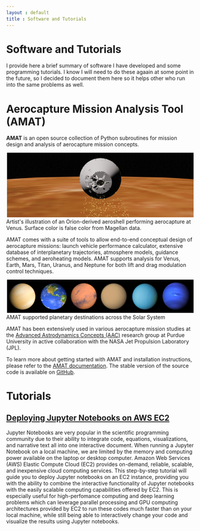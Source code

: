 ```yaml
---
layout : default
title : Software and Tutorials
---
```


# Software and Tutorials

I provide here a brief summary of software I have developed and some programming tutorials. I know I will need to do these agaain at some point in the future, so I decided to document them here so it helps other who run into the same problems as well.

# Aerocapture Mission Analysis Tool (AMAT)

**AMAT** is an open source collection of Python subroutines for mission design and analysis
of aerocapture mission concepts.

<center><img src="/software/AMAT_logo_cropped.png" alt="Artist's illustration of an Orion-derived aeroshell performing aerocapture at Venus. Surface color is false color from Magellan data." width="500"/></center> 
Artist's illustration of an Orion-derived aeroshell performing aerocapture at Venus. Surface color is false color from Magellan data.

AMAT comes with a suite of tools to allow end-to-end conceptual design of aerocapture missions: launch vehicle performance calculator, extensive database of interplanetary trajectories, atmosphere models, guidance schemes, and aeroheating models. AMAT supports analysis for Venus, Earth, Mars, Titan, Uranus, and Neptune for both lift and drag modulation control techniques.

<center><img src="/software/planets.png" alt="AMAT supported planetary destinations across the Solar System" width="500"/></center> 
AMAT supported planetary destinations across the Solar System


AMAT has been extensively used in various aerocapture mission studies at the [Advanced Astrodynamics Concepts (AAC)](https://engineering.purdue.edu/AAC/) research group at Purdue University in active collaboration with the NASA Jet Propulsion Laboratory (JPL). 

To learn more about getting started with AMAT and installation instructions, please refer to the [AMAT documentation](https://amat.readthedocs.io). The stable version of the source code is available on [GitHub](https://github.com/athulpg007/AMAT).  

# Tutorials

## [Deploying Jupyter Notebooks on AWS EC2](jupyter-aws)

Jupyter Notebooks are very popular in the scientific programming community due to their ability to integrate code, equations, visualizations, and narrative text all into one interactive document. When running a Jupyter Notebook on a local machine, we are limited by the memory and computing power available on the laptop or desktop computer.  Amazon Web Services (AWS) Elastic Compute Cloud (EC2) provides on-demand, reliable, scalable, and inexpensive cloud computing services. This step-by-step tutorial will guide you to deploy Jupyter notebooks on an EC2 instance, providing you with the ability to combine the interactive functionality of Jupyter notebooks with the easily scalable computing capabilities offered by EC2. This is especially useful for high-perfomance computing and deep learning problems which can leverage parallel processing and GPU computing architectures provided by EC2 to run these codes much faster than on your local machine, while still being able to interactively change your code and visualize the results using Jupyter notebooks.







